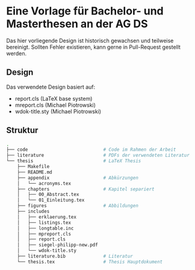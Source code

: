 # Eine Vorlage für Bachelor- und Masterthesen an der AG DS

Das hier vorliegende Design ist historisch gewachsen und teilweise bereinigt. Sollten Fehler existieren, kann gerne in Pull-Request gestellt werden.

## Design

Das verwendete Design basiert auf:

 *  report.cls (LaTeX base system)
 *  mreport.cls (Michael Piotrowski)
 *  wdok-title.sty (Michael Piotrowski)
 
## Struktur

```bash
.
├── code                            # Code im Rahmen der Arbeit
├── literature                      # PDFs der verwendeten Literatur
└── thesis                          # LaTeX Thesis
    ├── Makefile
    ├── README.md
    ├── appendix                    # Abkürzungen
    │   └── acronyms.tex
    ├── chapters                    # Kapitel separiert
    │   ├── 00_Abstract.tex
    │   └── 01_Einleitung.tex
    ├── figures                     # Abbildungen
    ├── includes
    │   ├── erklaerung.tex
    │   ├── listings.tex
    │   ├── longtable.inc
    │   ├── mpreport.cls
    │   ├── report.cls
    │   ├── siegel-philipp-new.pdf
    │   └── wdok-title.sty
    ├── literature.bib              # Literatur
    └── thesis.tex                  # Thesis Hauptdokument
```